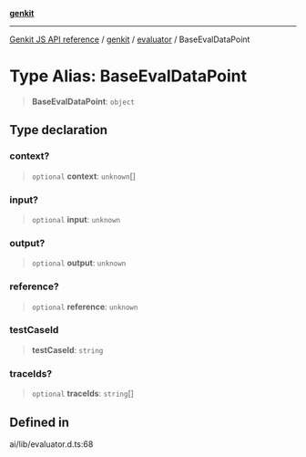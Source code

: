[**genkit**](../../README.md)

***

[Genkit JS API reference](../../../README.md) / [genkit](../../README.md) / [evaluator](../README.md) / BaseEvalDataPoint

# Type Alias: BaseEvalDataPoint

> **BaseEvalDataPoint**: `object`

## Type declaration

### context?

> `optional` **context**: `unknown`[]

### input?

> `optional` **input**: `unknown`

### output?

> `optional` **output**: `unknown`

### reference?

> `optional` **reference**: `unknown`

### testCaseId

> **testCaseId**: `string`

### traceIds?

> `optional` **traceIds**: `string`[]

## Defined in

ai/lib/evaluator.d.ts:68
